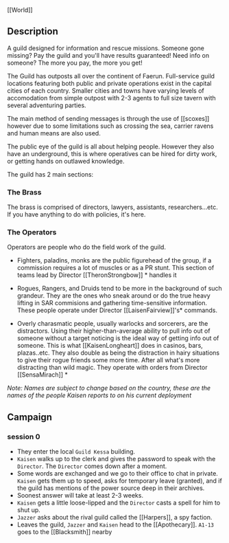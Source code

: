 
[[World]] 
## Description

A guild designed for information and rescue missions. Someone gone missing? Pay the guild and you'll have results guaranteed! Need info on someone? The more you pay, the more you get!

The Guild has outposts all over the continent of Faerun. Full-service guild locations featuring both public and private operations exist in the capital cities of each country. Smaller cities and towns have varying levels of accomodation from simple outpost with 2-3 agents to full size tavern with several adventuring parties.

The main method of sending messages is through the use of [[scoxes]] however due to some limitations such as crossing the sea, carrier ravens and human means are also used.

The public eye of the guild is all about helping people. However they also have an underground, this is where operatives can be hired for dirty work, or getting hands on outlawed knowledge.

The guild has 2 main sections:

### The Brass
The brass is comprised of directors, lawyers, assistants, researchers...etc. If you have anything to do with policies, it's here.

### The Operators
Operators are people who do the field work of the guild.

- Fighters, paladins, monks are the public figurehead of the group, if a commission requires a lot of muscles or as a PR stunt. This section of teams lead by Director [[TheronStrongbow]] * handles it

- Rogues, Rangers, and Druids tend to be more in the background of such grandeur. They are the ones who sneak around or do the true heavy lifting in SAR commisions and gathering time-sensitive information. These people operate under Director [[LaisenFairview]]'s* commands.

- Overly charasmatic people, usually warlocks and sorcerers, are the distractors. Using their higher-than-average ability to pull info out of someone without a target noticing is the ideal way of getting info out of someone. This is what [[KaisenLongheart]] does in casinos, bars, plazas..etc. They also double as being the distraction in hairy situations to give their rogue friends some more time. After all what's more distracting than wild magic. They operate with orders from Director [[SensaMirach]] *

*Note: Names are subject to change based on the country, these are the names of the people Kaisen reports to on his current deployment*

## Campaign

### session 0

- They enter the local `Guild Kessa` building. 
- `Kaisen` walks up to the clerk and gives the password to speak with the `Director`. The `Director` comes down after a moment. 
- Some words are exchanged and we go to their office to chat in private. `Kaisen` gets them up to speed, asks for temporary leave (granted), and if the guild has mentions of the power source deep in their archives. 
- Soonest answer will take at least 2-3 weeks. 
- `Kaisen` gets a little loose-lipped and the `Director` casts a spell for him to shut up. 
- `Jazzer` asks about the rival guild called the [[Harpers]], a spy faction. 
- Leaves the guild, `Jazzer` and `Kaisen` head to the [[Apothecary]]. `A1-13` goes to the [[Blacksmith]] nearby